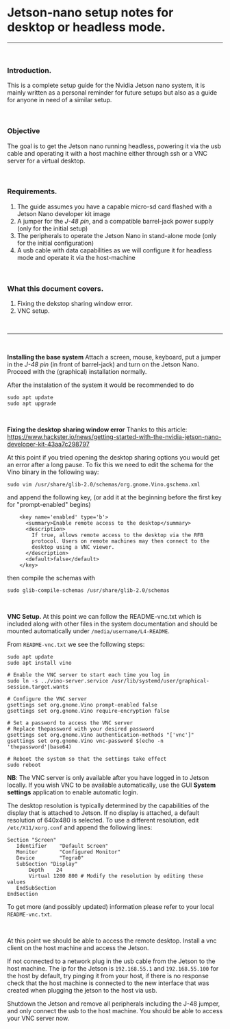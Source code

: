 # Jetson-nano setup notes for desktop or headless mode.

---

<br>

### Introduction.
This is a complete setup guide for the Nvidia Jetson nano system, it is mainly written as a personal reminder for future setups but also as a guide for anyone in need of a similar setup.

<br>

###  Objective
The goal is to get the Jetson nano running headless, powering it via the usb cable and operating it with a host machine either through ssh or a VNC server for a virtual desktop.

<br>

### Requirements.
1. The guide assumes you have a capable micro-sd card flashed with a Jetson Nano developer kit image
2. A jumper for the *J-48 pin*, and a compatible barrel-jack power supply (only for the initial setup)
3. The peripherals to operate the Jetson Nano in stand-alone mode (only for the initial configuration)
4. A usb cable with data capabilities as we will configure it for headless mode and operate it via the host-machine

<br>

###  What this document covers.
1. Fixing the dekstop sharing window error.
2. VNC setup.

<br>

---

<br>

**Installing the base system**
Attach a screen, mouse, keyboard, put a jumper in the *J-48 pin* (in front of barrel-jack) and turn on the Jetson Nano. Proceed with the (graphical) installation normally.

After the instalation of the system it would be recommended to do 
```
sudo apt update
sudo apt upgrade
```

<br>

**Fixing the desktop sharing window error**
Thanks to this article: https://www.hackster.io/news/getting-started-with-the-nvidia-jetson-nano-developer-kit-43aa7c298797

At this point if you tried opening the desktop sharing options you would get an error after a long pause. To fix this we need to edit the schema for the Vino binary in the following way:
```
sudo vim /usr/share/glib-2.0/schemas/org.gnome.Vino.gschema.xml
```

and append the following key, (or add it at the beginning before the first key for "prompt-enabled" begins)
```
    <key name='enabled' type='b'>
      <summary>Enable remote access to the desktop</summary>
      <description>
        If true, allows remote access to the desktop via the RFB 
        protocol. Users on remote machines may then connect to the 
        desktop using a VNC viewer.
      </description>
      <default>false</default>
    </key>
```

then compile the schemas with 
```
sudo glib-compile-schemas /usr/share/glib-2.0/schemas
```

<br>

**VNC Setup.**
At this point we can follow the README-vnc.txt which is included along with other files in the system documentation and should be mounted automatically under `/media/username/L4-README`.

From `README-vnc.txt` we see the following steps:
```
sudo apt update
sudo apt install vino

# Enable the VNC server to start each time you log in
sudo ln -s ../vino-server.service /usr/lib/systemd/user/graphical-session.target.wants

# Configure the VNC server
gsettings set org.gnome.Vino prompt-enabled false
gsettings set org.gnome.Vino require-encryption false

# Set a password to access the VNC server
# Replace thepassword with your desired password
gsettings set org.gnome.Vino authentication-methods "['vnc']"
gsettings set org.gnome.Vino vnc-password $(echo -n 'thepassword'|base64)

# Reboot the system so that the settings take effect
sudo reboot
```

**NB**: The VNC server is only available after you have logged in to Jetson locally. If you wish VNC to be available automatically, use the GUI **System settings** application to enable automatic login.

The desktop resolution is typically determined by the capabilities of the display that is attached to Jetson. If no display is attached, a default resolution of 640x480 is selected. To use a different resolution, edit `/etc/X11/xorg.conf` and append the following lines:
```
Section "Screen"
   Identifier    "Default Screen"
   Monitor       "Configured Monitor"
   Device        "Tegra0"
   SubSection "Display"
       Depth    24
       Virtual 1280 800 # Modify the resolution by editing these values
   EndSubSection
EndSection
```


To get more (and possibly updated) information please refer to your local `README-vnc.txt`.

<br>

At this point we should be able to access the remote desktop. Install a vnc client on the host machine and access the Jetson. 

If not connected to a network plug in the usb cable from the Jetson to the host machine. The ip for the Jetson is `192.168.55.1` and `192.168.55.100` for the host by default, try pinging it from your host, if there is no response check that the host machine is connected to the new interface that was created when plugging the jetson to the host via usb.

Shutdown the Jetson and remove all peripherals including the J-48 jumper, and only connect the usb to the host machine. You should be able to access your VNC server now.